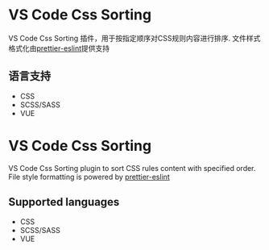 # VS Code Css Sorting

VS Code Css Sorting 插件，用于按指定顺序对CSS规则内容进行排序. 文件样式格式化由[prettier-eslint](https://github.com/prettier/prettier-eslint)提供支持

## 语言支持

- CSS
- SCSS/SASS
- VUE

# VS Code Css Sorting

VS Code Css Sorting plugin to sort CSS rules content with specified order. File style formatting is powered by [prettier-eslint](https://github.com/prettier/prettier-eslint)

## Supported languages

- CSS
- SCSS/SASS
- VUE
